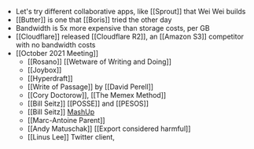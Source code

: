 - Let's try different collaborative apps, like [[Sprout]] that Wei Wei builds
- [[Butter]] is one that [[Boris]] tried the other day
- Bandwidth is 5x more expensive than storage costs, per GB
- [[Cloudflare]] released [[Cloudflare R2]], an [[Amazon S3]] competitor with no bandwidth costs
- [[October 2021 Meeting]]
	- [[Rosano]] [[Wetware of Writing and Doing]]
	- [[Joybox]]
	- [[Hyperdraft]]
	- [[Write of Passage]] by [[David Perell]]
	- [[Cory Doctorow]], [[The Memex Method]]
	- [[Bill Seitz]] [[POSSE]] and [[PESOS]]
	- [[Bill Seitz]] [MashUp](http://webseitz.fluxent.com/wiki/MashUp)
	- [[Marc-Antoine Parent]]
	- [[Andy Matuschak]] [[Export considered harmful]]
	- [[Linus Lee]] Twitter client,